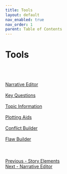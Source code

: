 ```yaml
---
title: Tools
layout: default
nav_enabled: true
nav_order: 1
parent: Table of Contents
---
```

# Tools #
 <br/>
 <br/>

[Narrative Editor](Narrative_Editor.md) <br/><br/>
[Key Questions](Key_Questions.md) <br/><br/>
[Topic Information](Topic_Information.md) <br/><br/>
[Plotting Aids](Plotting_Aids.md) <br/><br/>
[Conflict Builder](Conflict_Builder.md) <br/><br/>
[Flaw Builder](Flaw_Builder.md) <br/><br/>
 <br/>
 <br/>
[Previous - Story Elements](Story_Elements.md) <br/>
[Next - Narrative Editor](Narrative_Editor.md) <br/>
